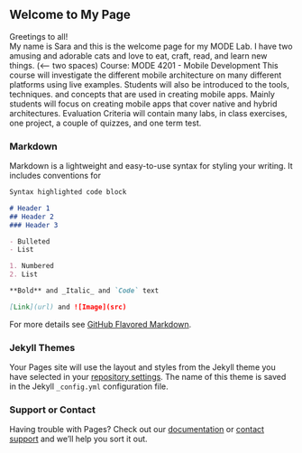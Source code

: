 ## Welcome to My Page

Greetings to all!<br/>
My name is Sara and this is the welcome page for my MODE Lab. I have two amusing and adorable cats and love to eat, craft, read, and learn new things.
(<-- two spaces)
Course: MODE 4201 - Mobile Development
This course will investigate the different mobile architecture on many different platforms using live examples. Students will also be introduced to the tools, techniques. and concepts that are used in creating mobile apps. Mainly students will focus on creating mobile apps that cover native and hybrid architectures. 
Evaluation Criteria will contain many labs, in class exercises, one project, a couple of quizzes, and one term test.  

### Markdown

Markdown is a lightweight and easy-to-use syntax for styling your writing. It includes conventions for

```markdown
Syntax highlighted code block

# Header 1
## Header 2
### Header 3

- Bulleted
- List

1. Numbered
2. List

**Bold** and _Italic_ and `Code` text

[Link](url) and ![Image](src)
```

For more details see [GitHub Flavored Markdown](https://guides.github.com/features/mastering-markdown/).

### Jekyll Themes

Your Pages site will use the layout and styles from the Jekyll theme you have selected in your [repository settings](https://github.com/SaraBZL/sarabhatti.github.io/settings). The name of this theme is saved in the Jekyll `_config.yml` configuration file.

### Support or Contact

Having trouble with Pages? Check out our [documentation](https://help.github.com/categories/github-pages-basics/) or [contact support](https://github.com/contact) and we’ll help you sort it out.
